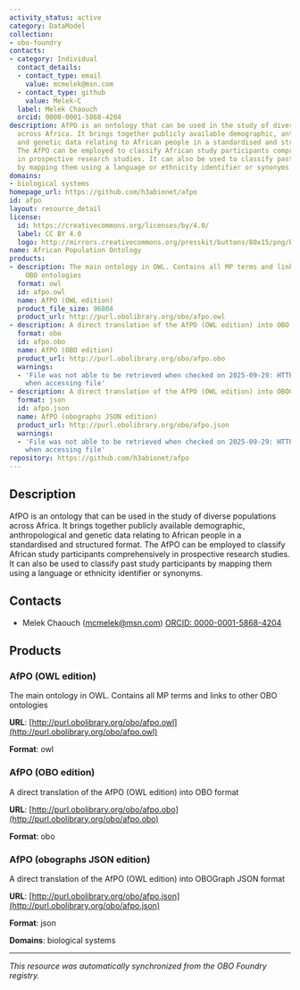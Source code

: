 ```yaml
---
activity_status: active
category: DataModel
collection:
- obo-foundry
contacts:
- category: Individual
  contact_details:
  - contact_type: email
    value: mcmelek@msn.com
  - contact_type: github
    value: Melek-C
  label: Melek Chaouch
  orcid: 0000-0001-5868-4204
description: AfPO is an ontology that can be used in the study of diverse populations
  across Africa. It brings together publicly available demographic, anthropological
  and genetic data relating to African people in a standardised and structured format.
  The AfPO can be employed to classify African study participants comprehensively
  in prospective research studies. It can also be used to classify past study participants
  by mapping them using a language or ethnicity identifier or synonyms.
domains:
- biological systems
homepage_url: https://github.com/h3abionet/afpo
id: afpo
layout: resource_detail
license:
  id: https://creativecommons.org/licenses/by/4.0/
  label: CC BY 4.0
  logo: http://mirrors.creativecommons.org/presskit/buttons/80x15/png/by.png
name: African Population Ontology
products:
- description: The main ontology in OWL. Contains all MP terms and links to other
    OBO ontologies
  format: owl
  id: afpo.owl
  name: AfPO (OWL edition)
  product_file_size: 96804
  product_url: http://purl.obolibrary.org/obo/afpo.owl
- description: A direct translation of the AfPO (OWL edition) into OBO format
  format: obo
  id: afpo.obo
  name: AfPO (OBO edition)
  product_url: http://purl.obolibrary.org/obo/afpo.obo
  warnings:
  - 'File was not able to be retrieved when checked on 2025-09-29: HTTP 404 error
    when accessing file'
- description: A direct translation of the AfPO (OWL edition) into OBOGraph JSON format
  format: json
  id: afpo.json
  name: AfPO (obographs JSON edition)
  product_url: http://purl.obolibrary.org/obo/afpo.json
  warnings:
  - 'File was not able to be retrieved when checked on 2025-09-29: HTTP 404 error
    when accessing file'
repository: https://github.com/h3abionet/afpo
---
```

## Description

AfPO is an ontology that can be used in the study of diverse populations across Africa. It brings together publicly available demographic, anthropological and genetic data relating to African people in a standardised and structured format. The AfPO can be employed to classify African study participants comprehensively in prospective research studies. It can also be used to classify past study participants by mapping them using a language or ethnicity identifier or synonyms.

## Contacts

- Melek Chaouch (mcmelek@msn.com) [ORCID: 0000-0001-5868-4204](https://orcid.org/0000-0001-5868-4204)

## Products

### AfPO (OWL edition)

The main ontology in OWL. Contains all MP terms and links to other OBO ontologies

**URL**: [http://purl.obolibrary.org/obo/afpo.owl](http://purl.obolibrary.org/obo/afpo.owl)

**Format**: owl

### AfPO (OBO edition)

A direct translation of the AfPO (OWL edition) into OBO format

**URL**: [http://purl.obolibrary.org/obo/afpo.obo](http://purl.obolibrary.org/obo/afpo.obo)

**Format**: obo

### AfPO (obographs JSON edition)

A direct translation of the AfPO (OWL edition) into OBOGraph JSON format

**URL**: [http://purl.obolibrary.org/obo/afpo.json](http://purl.obolibrary.org/obo/afpo.json)

**Format**: json

**Domains**: biological systems

---

*This resource was automatically synchronized from the OBO Foundry registry.*